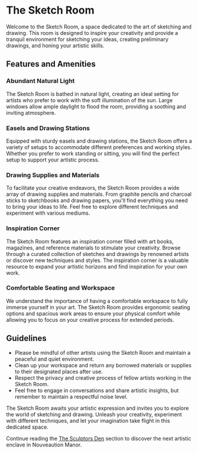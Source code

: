 # The Sketch Room

Welcome to the Sketch Room, a space dedicated to the art of sketching and drawing. This room is designed to inspire your creativity and provide a tranquil environment for sketching your ideas, creating preliminary drawings, and honing your artistic skills.

## Features and Amenities

### Abundant Natural Light
The Sketch Room is bathed in natural light, creating an ideal setting for artists who prefer to work with the soft illumination of the sun. Large windows allow ample daylight to flood the room, providing a soothing and inviting atmosphere.

### Easels and Drawing Stations
Equipped with sturdy easels and drawing stations, the Sketch Room offers a variety of setups to accommodate different preferences and working styles. Whether you prefer to work standing or sitting, you will find the perfect setup to support your artistic process.

### Drawing Supplies and Materials
To facilitate your creative endeavors, the Sketch Room provides a wide array of drawing supplies and materials. From graphite pencils and charcoal sticks to sketchbooks and drawing papers, you'll find everything you need to bring your ideas to life. Feel free to explore different techniques and experiment with various mediums.

### Inspiration Corner
The Sketch Room features an inspiration corner filled with art books, magazines, and reference materials to stimulate your creativity. Browse through a curated collection of sketches and drawings by renowned artists or discover new techniques and styles. The inspiration corner is a valuable resource to expand your artistic horizons and find inspiration for your own work.

### Comfortable Seating and Workspace
We understand the importance of having a comfortable workspace to fully immerse yourself in your art. The Sketch Room provides ergonomic seating options and spacious work areas to ensure your physical comfort while allowing you to focus on your creative process for extended periods.

## Guidelines

- Please be mindful of other artists using the Sketch Room and maintain a peaceful and quiet environment.
- Clean up your workspace and return any borrowed materials or supplies to their designated places after use.
- Respect the privacy and creative process of fellow artists working in the Sketch Room.
- Feel free to engage in conversations and share artistic insights, but remember to maintain a respectful noise level.

The Sketch Room awaits your artistic expression and invites you to explore the world of sketching and drawing. Unleash your creativity, experiment with different techniques, and let your imagination take flight in this dedicated space.

Continue reading the [The Sculptors Den](../02-the-sculptors-den/index.md) section to discover the next artistic enclave in Nouveaution Manor.
